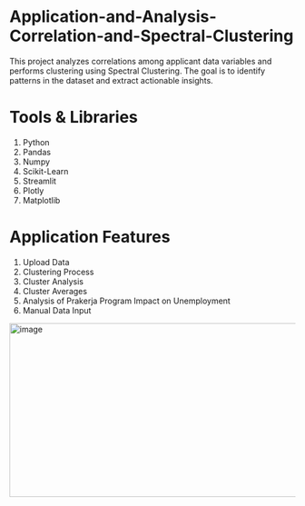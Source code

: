 # Application-and-Analysis-Correlation-and-Spectral-Clustering
This project analyzes correlations among applicant data variables and performs clustering using Spectral Clustering. The goal is to identify patterns in the dataset and extract actionable insights.

# Tools & Libraries
1. Python
2. Pandas
3. Numpy
4. Scikit-Learn
5. Streamlit
6. Plotly
7. Matplotlib

# Application Features
1. Upload Data
2. Clustering Process
3. Cluster Analysis
4. Cluster Averages
5. Analysis of Prakerja Program Impact on Unemployment
6. Manual Data Input
<img width="967" height="306" alt="image" src="https://github.com/user-attachments/assets/7d2b7a14-f542-4990-82f4-e6721613fc31" />
